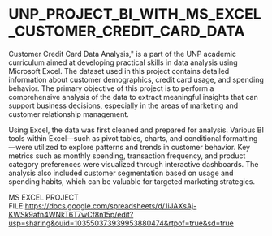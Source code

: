 # UNP_PROJECT_BI_WITH_MS_EXCEL_CUSTOMER_CREDIT_CARD_DATA

 Customer Credit Card Data Analysis," is a part of the UNP academic curriculum aimed at developing practical skills in data analysis using Microsoft Excel. The dataset used in this project contains detailed information about customer demographics, credit card usage, and spending behavior. The primary objective of this project is to perform a comprehensive analysis of the data to extract meaningful insights that can support business decisions, especially in the areas of marketing and customer relationship management.

Using Excel, the data was first cleaned and prepared for analysis. Various BI tools within Excel—such as pivot tables, charts, and conditional formatting—were utilized to explore patterns and trends in customer behavior. Key metrics such as monthly spending, transaction frequency, and product category preferences were visualized through interactive dashboards. The analysis also included customer segmentation based on usage and spending habits, which can be valuable for targeted marketing strategies.

MS EXCEL PROJECT FILE:https://docs.google.com/spreadsheets/d/1iJAXsAj-KWSk9afn4WNkT6T7wCf8n15p/edit?usp=sharing&ouid=103550373939953880474&rtpof=true&sd=true
